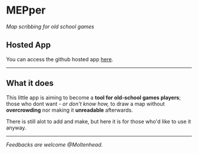 # MEPper
*Map scribbing for old school games*

## Hosted App
You can access the github hosted app <a href="https://moltenhead.github.io/MEPper/" target="_blank">here</a>.

<hr/>

## What it does
This little app is aiming to become a **tool for old-school games players**; those who dont want *- or don't know how,* to draw a map without **overcrowding** nor making it **unreadable** afterwards.

There is still alot to add and make, but here it is for those who'd like to use it anyway.

<hr/>

*Feedbacks are welcome @Moltenhead.*
